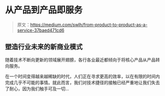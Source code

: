 # 从产品到产品即服务

> 原文：<https://medium.com/swlh/from-product-to-product-as-a-service-37baed471cd6>

## 塑造行业未来的新商业模式

随着技术不断向更新的领域展开翅膀，各行各业最近都倾向于将核心产品从产品转向服务。

在一个时间变得越来越稀缺的时代，人们正在寻求更高的效率，以在有限的时间内完成几乎不可能的事情。就此而言，我们对技术捷径的接触已经严重地让我们失去了耐心，因为我们触手可及一切…